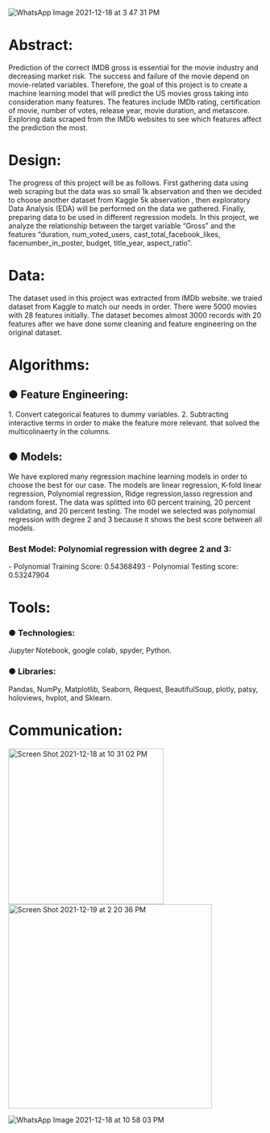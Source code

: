 




![WhatsApp Image 2021-12-18 at 3 47 31 PM](https://user-images.githubusercontent.com/58592557/146673235-a693d62a-9b19-4baf-8549-1f05409625a3.jpeg)












<h1> Abstract: </h1>
Prediction of the correct IMDB gross is essential for the movie industry and decreasing market risk. The
success and failure of the movie depend on movie-related variables. Therefore, the goal of this project is to
create a machine learning model that will predict the US movies gross taking into consideration many features.
The features include IMDb rating, certification of movie, number of votes, release year, movie duration, and
metascore. Exploring data scraped from the IMDb websites to see which features affect the prediction the most.

<h1> Design: </h1>
The progress of this project will be as follows. First gathering data using web scraping but the data was so small 1k abservation and then we decided to choose another dataset from Kaggle 5k abservation , then exploratory Data
Analysis (EDA) will be performed on the data we gathered. Finally, preparing data to be used in different
regression models. In this project, we analyze the relationship between the target variable “Gross” and the
features “duration, num_voted_users, cast_total_facebook_likes, facenumber_in_poster, budget, title_year, aspect_ratio”.

<h1> Data: </h1>
The dataset used in this project was extracted from IMDb website. we traied dataset from Kaggle to match our needs
in order. There were 5000 movies with 28 features initially.
The dataset becomes almost 3000 records with 20 features after we have done some cleaning and feature engineering
on the original dataset.

<h1> Algorithms: </h1>
<h2> ● Feature Engineering: </h2>
1. Convert categorical features to dummy variables.
2. Subtracting interactive terms in order to make the feature more relevant. that solved the multicolinaerty in the columns.
<h2> ● Models:</h2>
We have explored many regression machine learning models
in order to choose the best for our case. The models are linear regression, K-fold linear regression,
Polynomial regression, Ridge regression,lasso regression and random forest. The data was splitted into 60 percent
training, 20 percent validating, and 20 percent testing. The model we selected was polynomial regression
with degree 2 and 3 because it shows the best score between all models.

<h3> Best Model: Polynomial regression with degree 2 and 3: </h3>
   - Polynomial Training Score: 0.54368493
   - Polynomial Testing score: 0.53247904
<h1> Tools: </h1>
<h3> ● Technologies: </h3> Jupyter Notebook, google colab, spyder, Python.
<h3> ● Libraries: </h3> Pandas, NumPy, Matplotlib, Seaborn, Request, BeautifulSoup, plotly, patsy, holoviews, hvplot, and Sklearn.

<h1> Communication: </h1>



<img width="308" alt="Screen Shot 2021-12-18 at 10 31 02 PM" src="https://user-images.githubusercontent.com/58592557/146673141-c0159db0-dffd-4432-8bf0-34b5600265a6.png">



<img width="404" alt="Screen Shot 2021-12-19 at 2 20 36 PM" src="https://user-images.githubusercontent.com/58592557/146673123-76426776-e23c-43e3-9af9-bac234d73a33.png">


![WhatsApp Image 2021-12-18 at 10 58 03 PM](https://user-images.githubusercontent.com/58592557/146673219-759b1736-bbbf-44c5-818f-d76e6c959d86.jpeg)
